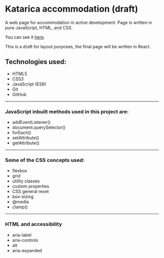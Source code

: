 # Katarica accommodation (draft)
A web page for accommodation in active development.
Page is written in pure JavaScript, HTML, and CSS.

You can see it [here](https://katarica-apartmani-draft.web.app/).

This is a draft for layout purposes, the final page will be written in React.

## Technologies used:
- HTML5
- CSS3
- JavaScript (ES6)
- Git
- GitHub
---
### JavaScript inbuilt methods used in this project are:
- addEventListener()
- document.querySelector()
- forEach()
- setAttribute()
- getAttribute()
---
### Some of the CSS concepts used:
- flexbox
- grid
- utility classes
- custom properties
- CSS general reset
- box-sizing
- @media
- clamp()
---
### HTML and accessibility
- aria-label
- aria-controls
- alt
- aria-expanded
